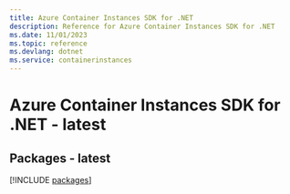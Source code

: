 ```yaml
---
title: Azure Container Instances SDK for .NET
description: Reference for Azure Container Instances SDK for .NET
ms.date: 11/01/2023
ms.topic: reference
ms.devlang: dotnet
ms.service: containerinstances
---
```

# Azure Container Instances SDK for .NET - latest
## Packages - latest
[!INCLUDE [packages](container-instances-index.md)]